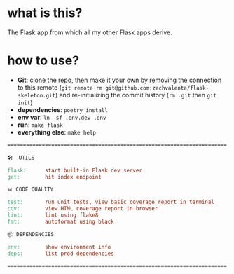 # what is this?

The Flask app from which all my other Flask apps derive.

# how to use?

* __Git__: clone the repo, then make it your own by removing the connection to this remote (`git remote rm git@github.com:zachvalenta/flask-skeleton.git`) and re-initializing the commit history (`rm .git` then `git init`)
* __dependencies__: `poetry install`
* __env var__: `ln -sf .env.dev .env`
* __run__: `make flask`
* __everything else__: `make help`

```Makefile
======================================================================

🛠  UTILS

flask:      start built-in Flask dev server
get:        hit index endpoint

📊 CODE QUALITY

test:       run unit tests, view basic coverage report in terminal
cov:        view HTML coverage report in browser
lint:       lint using flake8
fmt:        autoformat using black

📦 DEPENDENCIES

env:        show environment info
deps:       list prod dependencies

======================================================================
```
